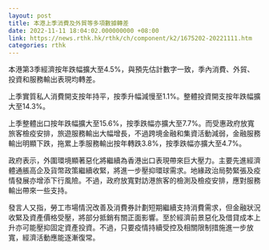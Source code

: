 ```yaml
---
layout: post
title: 本港上季消費及外貿等多項數據轉差
date: 2022-11-11 18:04:02.000000000 +08:00
link: https://news.rthk.hk/rthk/ch/component/k2/1675202-20221111.htm
categories: rthk
---
```


本港第3季經濟按年跌幅擴大至4.5%，與預先估計數字一致，季內消費、外貿、投資和服務輸出表現均轉差。

上季實質私人消費開支按年持平，按季升幅減慢至1.1%。整體投資開支按年跌幅擴大至14.3%。

上季整體出口按年跌幅擴大至15.6%，按季跌幅亦擴大至7.7%。而受惠政府放寬旅客檢疫安排，旅遊服務輸出大幅增長，不過跨境金融和集資活動減弱，金融服務輸出明顯下跌，拖累上季服務輸出按年轉跌3.8%，按季跌幅亦擴大至4.7%。

政府表示，外圍環境顯著惡化將繼續為香港出口表現帶來巨大壓力。主要先進經濟體通脹高企及貨幣政策繼續收緊，將進一步壓抑環球需求。地緣政治局勢緊張及疫情發展亦增添下行風險。不過，政府放寬對訪港旅客的檢測及檢疫安排，應對服務輸出帶來一些支持。
 
發言人又指，勞工市場情況改善及消費券計劃短期繼續支持消費需求，但金融狀況收緊及資產價格受壓，將部分抵銷有關正面影響。至於經濟前景惡化及借貸成本上升亦可能壓抑固定資產投資。不過，只要疫情持續受控及相關限制措施進一步放寬，經濟活動應能逐漸復常。

